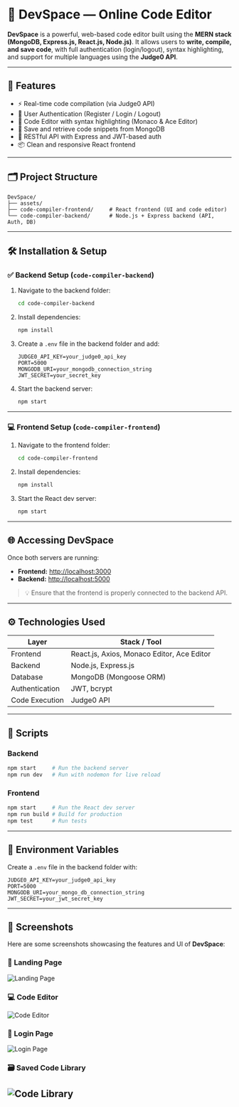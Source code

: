 # 🚀 DevSpace — Online Code Editor 

**DevSpace** is a powerful, web-based code editor built using the **MERN stack (MongoDB, Express.js, React.js, Node.js)**. It allows users to **write, compile, and save code**, with full authentication (login/logout), syntax highlighting, and support for multiple languages using the **Judge0 API**.

---

## 🌟 Features

- ⚡ Real-time code compilation (via Judge0 API)
- 🔐 User Authentication (Register / Login / Logout)
- 🧠 Code Editor with syntax highlighting (Monaco & Ace Editor)
- 💾 Save and retrieve code snippets from MongoDB
- 🔄 RESTful API with Express and JWT-based auth
- 📦 Clean and responsive React frontend

---

## 🗂️ Project Structure

```
DevSpace/
├── assets/
├── code-compiler-frontend/     # React frontend (UI and code editor)
└── code-compiler-backend/      # Node.js + Express backend (API, Auth, DB)
```

---

## 🛠️ Installation & Setup

### ✅ Backend Setup (`code-compiler-backend`)

1. Navigate to the backend folder:

   ```bash
   cd code-compiler-backend
   ```

2. Install dependencies:

   ```bash
   npm install
   ```

3. Create a `.env` file in the backend folder and add:

   ```env
   JUDGE0_API_KEY=your_judge0_api_key
   PORT=5000
   MONGODB_URI=your_mongodb_connection_string
   JWT_SECRET=your_secret_key
   ```

4. Start the backend server:

   ```bash
   npm start
   ```

---

### 💻 Frontend Setup (`code-compiler-frontend`)

1. Navigate to the frontend folder:

   ```bash
   cd code-compiler-frontend
   ```

2. Install dependencies:

   ```bash
   npm install
   ```

3. Start the React dev server:

   ```bash
   npm start
   ```

---

## 🌐 Accessing DevSpace

Once both servers are running:

- **Frontend:** [http://localhost:3000](http://localhost:3000)
- **Backend:** [http://localhost:5000](http://localhost:5000)

> 💡 Ensure that the frontend is properly connected to the backend API.

---

## ⚙️ Technologies Used

| Layer        | Stack / Tool                            |
|--------------|------------------------------------------|
| Frontend     | React.js, Axios, Monaco Editor, Ace Editor |
| Backend      | Node.js, Express.js                     |
| Database     | MongoDB (Mongoose ORM)                  |
| Authentication | JWT, bcrypt                          |
| Code Execution | Judge0 API                            |

---

## 📜 Scripts

### Backend

```bash
npm start     # Run the backend server
npm run dev   # Run with nodemon for live reload
```

### Frontend

```bash
npm start     # Run the React dev server
npm run build # Build for production
npm test      # Run tests
```

---

## 🔐 Environment Variables

Create a `.env` file in the backend folder with:

```env
JUDGE0_API_KEY=your_judge0_api_key
PORT=5000
MONGODB_URI=your_mongo_db_connection_string
JWT_SECRET=your_jwt_secret_key
```

---

## 📸 Screenshots 

Here are some screenshots showcasing the features and UI of **DevSpace**:

### 🚀 Landing Page
![Landing Page](./assets/landing.png)

### 💻 Code Editor
![Code Editor](./assets/editor.png)

### 🔐 Login Page
![Login Page](./assets/login.png)

### 🗃️ Saved Code Library
![Code Library](./assets/library.png)
---
